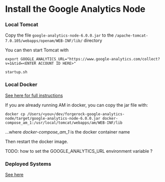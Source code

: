
# Install the Google Analytics Node

### Local Tomcat

Copy the file `google-analytics-node-6.0.0.jar` 
to the `/apache-tomcat-7.0.105/webapps/openam/WEB-INF/lib/` directory

You can then start Tomcat with

```
export GOOGLE_ANALYTICS_URL="https://www.google-analytics.com/collect?v=1&tid=<ENTER ACCOUNT ID HERE>"

startup.sh
```

### Local Docker 

[See here for full instructions](https://gitlab.nonprod.dwpcloud.uk/idt/forgerock/developer-guidelines/-/wikis/Configuration-of-am#building-custom-nodes)

If you are already running AM in docker, you can copy the jar file with:

```
docker cp /Users/<you>/dev/forgerock-google-analytics-node/target/google-analytics-node-6.0.0.jar docker-compose_am_1:/usr/local/tomcat/webapps/am/WEB-INF/lib
```

...where _docker-compose_am_1_ is the docker container name

Then restart the docker image.

TODO: how to set the GOOGLE_ANALYTICS_URL environment variable ?

### Deployed Systems

[See here](https://gitlab.nonprod.dwpcloud.uk/idt/forgerock/developer-guidelines/-/wikis/Configuration-of-am#building-custom-nodes)
